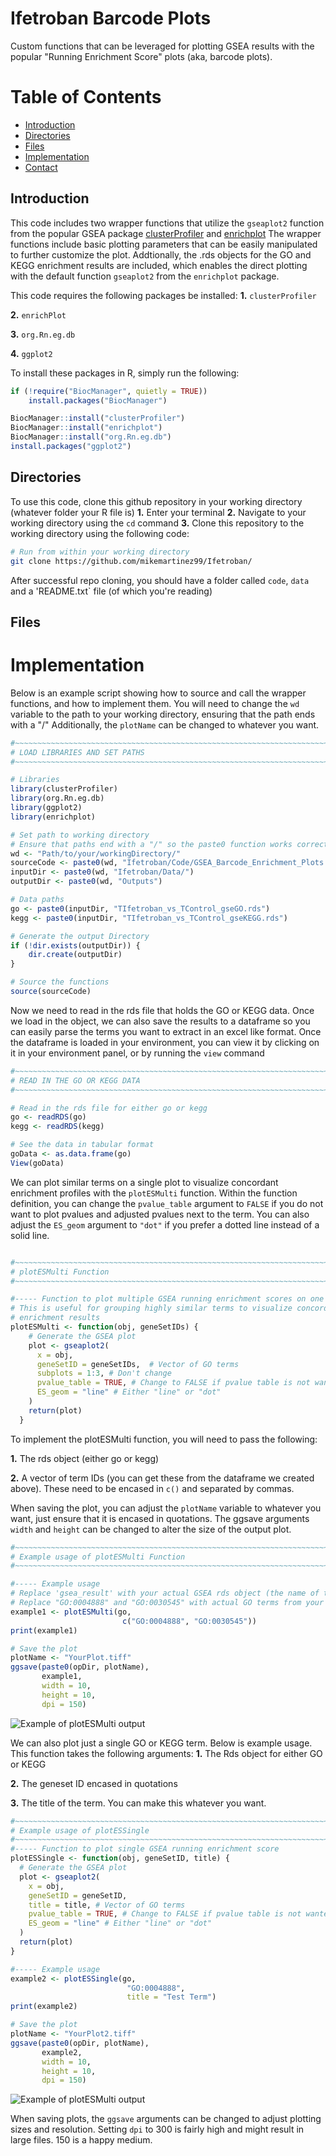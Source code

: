 # Ifetroban Barcode Plots
Custom functions that can be leveraged for plotting GSEA results with the popular "Running Enrichment Score" plots (aka, barcode plots).

# Table of Contents
- [Introduction](#introduction)
- [Directories](#directories)
- [Files](#files)
- [Implementation](#implementation)
- [Contact](#contact)


## Introduction
This code includes two wrapper functions that utilize the `gseaplot2` function from the popular GSEA package [clusterProfiler](https://bioconductor.org/packages/release/bioc/html/clusterProfiler.html) and [enrichplot](https://yulab-smu.top/biomedical-knowledge-mining-book/enrichplot.html)
The wrapper functions include basic plotting parameters that can be easily manipulated to further customize the plot.
Addtionally, the .rds objects for the GO and KEGG enrichment results are included, which enables the direct plotting with the default function `gseaplot2` from the `enrichplot` package.

This code requires the following packages be installed:
**1.** `clusterProfiler`

**2.** `enrichPlot`

**3.**  `org.Rn.eg.db`

**4.** `ggplot2`


To install these packages in R, simply run the following:
``` R
if (!require("BiocManager", quietly = TRUE))
    install.packages("BiocManager")

BiocManager::install("clusterProfiler")
BiocManager::install("enrichplot")
BiocManager::install("org.Rn.eg.db")
install.packages("ggplot2")
```

## Directories
To use this code, clone this github repository in your working directory (whatever folder your R file is)
**1.** Enter your terminal
**2.** Navigate to your working directory using the `cd` command
**3.** Clone this repository to the working directory using the following code:


``` bash
# Run from within your working directory
git clone https://github.com/mikemartinez99/Ifetroban/
```

After successful repo cloning, you should have a folder called `code`, `data` and a 'README.txt` file (of which you're reading)


## Files


# Implementation
Below is an example script showing how to source and call the wrapper functions, and how to implement them.
You will need to change the `wd` variable to the path to your working directory, ensuring that the path ends with a "/"
Additionally, the `plotName` can be changed to whatever you want.

```R
#~~~~~~~~~~~~~~~~~~~~~~~~~~~~~~~~~~~~~~~~~~~~~~~~~~~~~~~~~~~~~~~~~~~~~~~~~~~~~~#
# LOAD LIBRARIES AND SET PATHS
#~~~~~~~~~~~~~~~~~~~~~~~~~~~~~~~~~~~~~~~~~~~~~~~~~~~~~~~~~~~~~~~~~~~~~~~~~~~~~~#

# Libraries
library(clusterProfiler)
library(org.Rn.eg.db)
library(ggplot2)
library(enrichplot)

# Set path to working directory
# Ensure that paths end with a "/" so the paste0 function works correctly
wd <- "Path/to/your/workingDirectory/"
sourceCode <- paste0(wd, "Ifetroban/Code/GSEA_Barcode_Enrichment_Plots.R"
inputDir <- paste0(wd, "Ifetroban/Data/")
outputDir <- paste0(wd, "Outputs")

# Data paths
go <- paste0(inputDir, "TIfetroban_vs_TControl_gseGO.rds")
kegg <- paste0(inputDir, "TIfetroban_vs_TControl_gseKEGG.rds")

# Generate the output Directory
if (!dir.exists(outputDir)) {
    dir.create(outputDir)
}

# Source the functions
source(sourceCode)
```
Now we need to read in the rds file that holds the GO or KEGG data. Once we load in the object, we can also save the results to a dataframe so you can easily parse the terms you want to extract in an excel like format. Once the dataframe is loaded in your environment, you can view it by clicking on it in your environment panel, or by running the `view` command

```R
#~~~~~~~~~~~~~~~~~~~~~~~~~~~~~~~~~~~~~~~~~~~~~~~~~~~~~~~~~~~~~~~~~~~~~~~~~~~~~~#
# READ IN THE GO OR KEGG DATA
#~~~~~~~~~~~~~~~~~~~~~~~~~~~~~~~~~~~~~~~~~~~~~~~~~~~~~~~~~~~~~~~~~~~~~~~~~~~~~~#

# Read in the rds file for either go or kegg
go <- readRDS(go)
kegg <- readRDS(kegg)

# See the data in tabular format
goData <- as.data.frame(go)
View(goData)
```

We can plot similar terms on a single plot to visualize concordant enrichment profiles with the `plotESMulti` function. Within the function definition, you can change the `pvalue_table` argument to `FALSE` if you do not want to plot pvalues and adjusted pvalues next to the term. You can also adjust the `ES_geom` argument to `"dot"` if you prefer a dotted line instead of a solid line.
```R

#~~~~~~~~~~~~~~~~~~~~~~~~~~~~~~~~~~~~~~~~~~~~~~~~~~~~~~~~~~~~~~~~~~~~~~~~~~~~~~#
# plotESMulti Function
#~~~~~~~~~~~~~~~~~~~~~~~~~~~~~~~~~~~~~~~~~~~~~~~~~~~~~~~~~~~~~~~~~~~~~~~~~~~~~~#

#----- Function to plot multiple GSEA running enrichment scores on one plot
# This is useful for grouping highly similar terms to visualize concordant 
# enrichment results
plotESMulti <- function(obj, geneSetIDs) {
    # Generate the GSEA plot
    plot <- gseaplot2(
      x = obj,
      geneSetID = geneSetIDs,  # Vector of GO terms
      subplots = 1:3, # Don't change
      pvalue_table = TRUE, # Change to FALSE if pvalue table is not wanted
      ES_geom = "line" # Either "line" or "dot"
    )
    return(plot)
  }
```

To implement the plotESMulti function, you will need to pass the following:

**1.** The rds object (either go or kegg)

**2.** A vector of term IDs (you can get these from the dataframe we created above). These need to be encased in `c()` and separated by commas.

When saving the plot, you can adjust the `plotName` variable to whatever you want, just ensure that it is encased in quotations. The ggsave arguments `width` and `height` can be changed to alter the size of the output plot. 


```R
#~~~~~~~~~~~~~~~~~~~~~~~~~~~~~~~~~~~~~~~~~~~~~~~~~~~~~~~~~~~~~~~~~~~~~~~~~~~~~~#
# Example usage of plotESMulti Function
#~~~~~~~~~~~~~~~~~~~~~~~~~~~~~~~~~~~~~~~~~~~~~~~~~~~~~~~~~~~~~~~~~~~~~~~~~~~~~~#

#----- Example usage
# Replace 'gsea_result' with your actual GSEA rds object (the name of the variable)
# Replace "GO:0004888" and "GO:0030545" with actual GO terms from your analysis (see the dataframe for the values)
example1 <- plotESMulti(go, 
                         c("GO:0004888", "GO:0030545"))
print(example1)

# Save the plot
plotName <- "YourPlot.tiff"
ggsave(paste0(opDir, plotName), 
       example1,
       width = 10,
       height = 10,
       dpi = 150)
```

![Example of plotESMulti output](Examples/YourPlot.png)

We can also plot just a single GO or KEGG term. Below is example usage. This function takes the following arguments:
**1.** The Rds object for either GO or KEGG

**2.** The geneset ID encased in quotations

**3.** The title of the term. You can make this whatever you want.

```R
#~~~~~~~~~~~~~~~~~~~~~~~~~~~~~~~~~~~~~~~~~~~~~~~~~~~~~~~~~~~~~~~~~~~~~~~~~~~~~~#
# Example usage of plotESSingle
#~~~~~~~~~~~~~~~~~~~~~~~~~~~~~~~~~~~~~~~~~~~~~~~~~~~~~~~~~~~~~~~~~~~~~~~~~~~~~~#
#----- Function to plot single GSEA running enrichment score
plotESSingle <- function(obj, geneSetID, title) {
  # Generate the GSEA plot
  plot <- gseaplot2(
    x = obj,
    geneSetID = geneSetID, 
    title = title, # Vector of GO terms
    pvalue_table = TRUE, # Change to FALSE if pvalue table is not wanted
    ES_geom = "line" # Either "line" or "dot"
  )
  return(plot)
}

#----- Example usage
example2 <- plotESSingle(go,
                          "GO:0004888",
                          title = "Test Term")
print(example2)

# Save the plot
plotName <- "YourPlot2.tiff"
ggsave(paste0(opDir, plotName), 
       example2,
       width = 10,
       height = 10,
       dpi = 150)

```

![Example of plotESMulti output](Examples/YourPlot2.png)

When saving plots, the `ggsave` arguments can be changed to adjust plotting sizes and resolution. Setting `dpi` to 300 is fairly high and might result in large files. 150 is a happy medium. 

